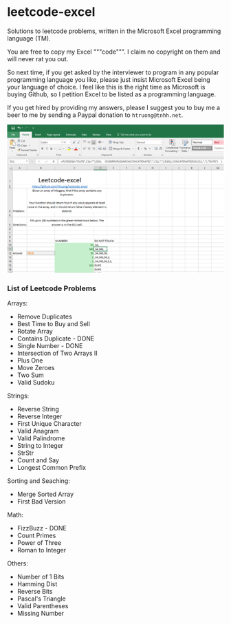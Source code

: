 # leetcode-excel

Solutions to leetcode problems, written in the Microsoft Excel programming language (TM).

You are free to copy my Excel """code""". I claim no copyright on them and will never rat you out.

So next time, if you get asked by the interviewer to program in any popular programming language you like, please just insist Microsoft Excel being your language of choice. I feel like this is the right time as Microsoft is buying Github, so I petition Excel to be listed as a programming language.

If you get hired by providing my answers, please I suggest you to buy me a beer to me by sending a Paypal donation to `htruong@tnhh.net`.

![](https://raw.githubusercontent.com/htruong/leetcode-excel/master/leetcode-excel-preview.png)


### List of Leetcode Problems

Arrays:

- Remove Duplicates
- Best Time to Buy and Sell
- Rotate Array
- Contains Duplicate - DONE
- Single Number - DONE
- Intersection of Two Arrays II
- Plus One
- Move Zeroes
- Two Sum
- Valid Sudoku

Strings:

- Reverse String
- Reverse Integer
- First Unique Character
- Valid Anagram
- Valid Palindrome
- String to Integer
- StrStr
- Count and Say
- Longest Common Prefix

Sorting and Seaching:
- Merge Sorted Array
- First Bad Version

Math:

- FizzBuzz - DONE
- Count Primes
- Power of Three
- Roman to Integer

Others:

- Number of 1 Bits
- Hamming Dist
- Reverse Bits
- Pascal's Triangle
- Valid Parentheses
- Missing Number
